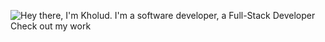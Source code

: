 
![Hey there, I'm Kholud. I'm a software developer, a Full-Stack Developer Check out my work](https://github.com/CyrisXD/CyrisXD/raw/master/header.gif)




